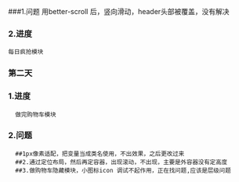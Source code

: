 ###1.问题
   用better-scroll 后，竖向滑动，header头部被覆盖，没有解决
### 2.进度
    每日疯抢模块

### 第二天
 ### 1.进度
      做完购物车模块
 ### 2.问题
      ##1px像素适配，把变量当成类名使用，不出效果，之后更改过来
      ##2.通过定位布局，然后再定容器，出现滚动，不出现，主要是外容器没有定高度
      ##3.做购物车隐藏模块，小图标icon 调试不起作用，正在找问题,应该是层级问题

